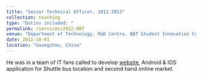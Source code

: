 ```yaml
---
title: "Senior Technical Officer, 2012-2013"
collection: teaching
type: "Duties included: "
permalink: /services/2012-BBT
venue: "Department of Technology, R&D Centre, BBT Student Innovation Centre, SCUT"
date: 2012-10-01
location: "Guangzhou, China"
---
```

He was in a team of IT fans called to develop [website](http://www.100steps.net/), Android & IOS application for Shuttle bus location and second hand online market.

<!-- <hr color="000000"/> -->
<!-- 
  <h3><a href="javascript:void(0)" class="dsphead" onclick="dsp(this)"><span class="dspchar">+</span> Duties included: </a></h3>
  <div class="dspcont" style='display:none;'>
    <ul>
        <li>He was in a team of IT fans called to develop <a href="http://www.100steps.net/">website</a> website, Android & IOS application for Shuttle bus location and second hand online market.</li>
    </ul>
  </div> -->
<!-- [More information here](https://drive.google.com/file/d/1mhYtMVwwkmpTKEkw11CdpiXGaP1j87U0/view?usp=sharing)
 -->

